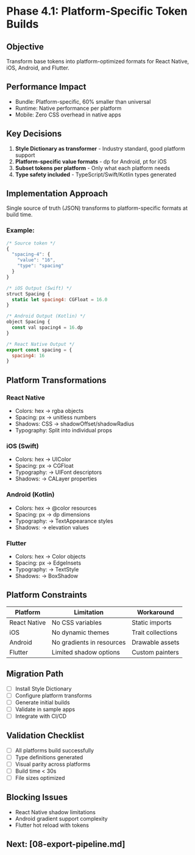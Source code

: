 # Phase 4.1: Platform-Specific Token Builds

## Objective
Transform base tokens into platform-optimized formats for React Native, iOS, Android, and Flutter.

## Performance Impact
- Bundle: Platform-specific, 60% smaller than universal
- Runtime: Native performance per platform
- Mobile: Zero CSS overhead in native apps

## Key Decisions
1. **Style Dictionary as transformer** - Industry standard, good platform support
2. **Platform-specific value formats** - dp for Android, pt for iOS
3. **Subset tokens per platform** - Only what each platform needs
4. **Type safety included** - TypeScript/Swift/Kotlin types generated

## Implementation Approach
Single source of truth (JSON) transforms to platform-specific formats at build time.

### Example:
```javascript
/* Source token */
{
  "spacing-4": {
    "value": "16",
    "type": "spacing"
  }
}

/* iOS Output (Swift) */
struct Spacing {
  static let spacing4: CGFloat = 16.0
}

/* Android Output (Kotlin) */
object Spacing {
  const val spacing4 = 16.dp
}

/* React Native Output */
export const spacing = {
  spacing4: 16
}
```

## Platform Transformations

### React Native
- Colors: hex → rgba objects
- Spacing: px → unitless numbers  
- Shadows: CSS → shadowOffset/shadowRadius
- Typography: Split into individual props

### iOS (Swift)
- Colors: hex → UIColor
- Spacing: px → CGFloat
- Typography: → UIFont descriptors
- Shadows: → CALayer properties

### Android (Kotlin)
- Colors: hex → @color resources
- Spacing: px → dp dimensions
- Typography: → TextAppearance styles
- Shadows: → elevation values

### Flutter
- Colors: hex → Color objects
- Spacing: px → EdgeInsets
- Typography: → TextStyle
- Shadows: → BoxShadow

## Platform Constraints
| Platform | Limitation | Workaround |
|----------|------------|------------|
| React Native | No CSS variables | Static imports |
| iOS | No dynamic themes | Trait collections |
| Android | No gradients in resources | Drawable assets |
| Flutter | Limited shadow options | Custom painters |

## Migration Path
- [ ] Install Style Dictionary
- [ ] Configure platform transforms
- [ ] Generate initial builds
- [ ] Validate in sample apps
- [ ] Integrate with CI/CD

## Validation Checklist
- [ ] All platforms build successfully
- [ ] Type definitions generated
- [ ] Visual parity across platforms
- [ ] Build time < 30s
- [ ] File sizes optimized

## Blocking Issues
- React Native shadow limitations
- Android gradient support complexity
- Flutter hot reload with tokens

## Next: [08-export-pipeline.md]